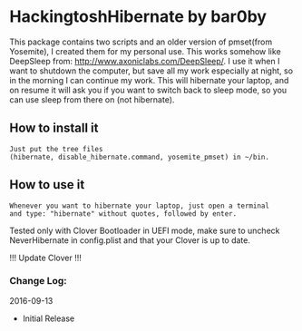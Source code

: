 # HackingtoshHibernate by bar0by
This package contains two scripts and an older version of pmset(from Yosemite), I created
them for my personal use. This works somehow like DeepSleep from:
http://www.axoniclabs.com/DeepSleep/. I use it when I want to shutdown
the computer, but save all my work
especially at night, so in the morning I can continue my work.
This will hibernate your laptop, and on resume it will
ask you if you want to switch back to sleep mode, so you can use sleep
from there on (not hibernate).

## How to install it
	Just put the tree files
	(hibernate, disable_hibernate.command, yosemite_pmset) in ~/bin.

## How to use it
	Whenever you want to hibernate your laptop, just open a terminal
	and type: "hibernate" without quotes, followed by enter.

Tested only with Clover Bootloader in UEFI mode,
make sure to uncheck NeverHibernate in config.plist
and that your Clover is up to date.

!!! Update Clover !!!

### Change Log:

2016-09-13

- Initial Release
